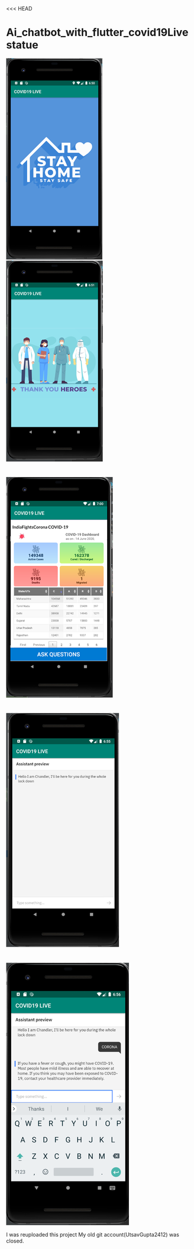 <<< HEAD
# Ai_chatbot_with_flutter_covid19Livestatue

![](/Read%20me%20Files/Picture1.png)
![](/Read%20me%20Files/Picture2.png)
#
![](/Read%20me%20Files/Picture4.png)
#
![](/Read%20me%20Files/Picture5.png)
#
![](/Read%20me%20Files/Picture6.png)

I was reuploaded this project My old git account(UtsavGupta2412) was closed. 
